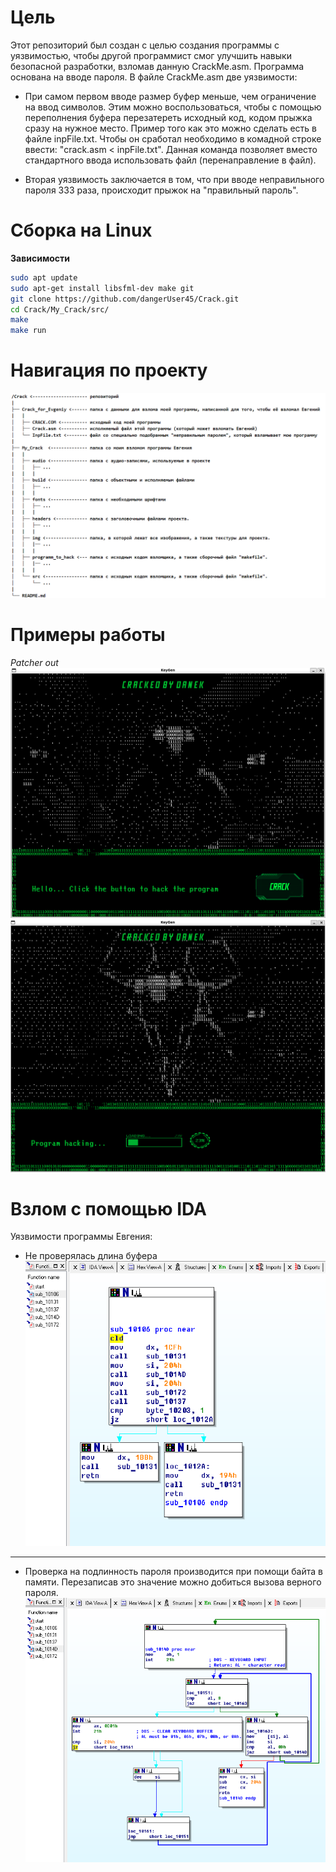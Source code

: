# **Цель**

Этот репозиторий был создан с целью создания программы с уязвимостью, чтобы другой программист смог улучшить навыки безопасной разработки, взломав данную CrackMe.asm. Программа основана на вводе пароля.
В файле CrackMe.asm две уязвимости:

  - При самом первом вводе размер буфер меньше, чем ограничение на ввод символов. Этим можно воспользоваться, чтобы с помощью переполнения буфера перезатереть исходный код,   кодом прыжка сразу на нужное место.
    Пример того как это можно сделать есть в файле inpFile.txt. Чтобы он сработал необходимо в комадной строке ввести: "crack.asm < inpFile.txt". Данная команда позволяет вместо стандартного ввода использовать файл (перенаправление в файл).
        
  - Вторая уязвимость заключается в том, что при вводе неправильного пароля 333 раза, происходит прыжок на "правильный пароль".

  
 # **Сборка на Linux**
  
  **Зависимости**
  ``` bash
  sudo apt update
  sudo apt-get install libsfml-dev make git
  git clone https://github.com/dangerUser45/Crack.git
  cd Crack/My_Crack/src/
  make
  make run
  ```

# **Навигация по проекту**

![Проблемы с изображением](/My_Crack/img/Navigation.png)


# **Примеры работы**
_Patcher out_
![Проблемы с изображением](/My_Crack/img/Patcher1.png)
![Проблемы с изображением](/My_Crack/img/Patcher2.png)

# Взлом с помощью IDA
Уязвимости программы Евгения:
- Не проверялась длина буфера
![Проблемы с изображением](/My_Crack/img/IDA1.png)
---------------------------------------------------------------------------
- Проверка на подлинность пароля производится при помощи байта в памяти. Перезаписав это значение можно добиться вызова верного пароля.
![Проблемы с изображением](/My_Crack/img/IDA2.png)


<!--
/Crack <--------------------- репозиторий
|
├── Crack_for_Evgeniy <------ папка с данными для взлома моей программы, написанной для того, чтобы её взломал Евгений
|   |
│   ├── CRACK.COM <---------- исходный код моей программы
│   ├── Crack.asm <---------- исполняемый файл этой программы (который может взломать Евгений)
│   └── InpFile.txt <-------- файл со специально подобранным "неправильным паролем", который взламывает мою программу
|
├── My_Crack  <-------------- папка со моим взломом программы Евгения
|   |
│   ├── audio <-------------- папка с аудио-записями, используемые в проекте
│   │   ├── ...
|   |   |
│   ├── build <-------------- папка с объектными и исполняемым файлами
│   │   ├── ...
|   |   |
│   ├── fonts <-------------- папка с необходимыми шрифтами
│   │   ├── ...
|   |   |
│   ├── headers <------------ папка с заголовочными файлами проекта.
│   │   ├── ...
|   |   |
│   ├── img <---------------- папка, в которой лежат все изображения, а также текстуры для проекта.
│   │   |── ...
|   |   |
│   ├── programm_to_hack <--- папка с исходным кодом взломщика, а также сборочный файл "makefile".
│   │   |── ...
|   |   |
│   └── src <---------------- папка с исходным кодом взломщика, а также сборочный файл "makefile".
│       └── ...
|   
└── README.md
-->